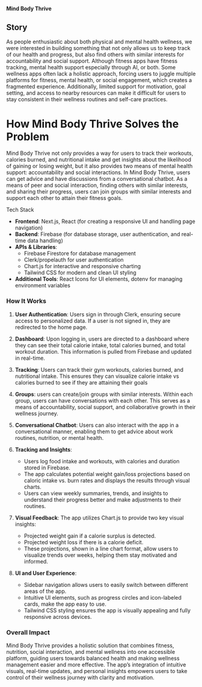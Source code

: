 #### Mind Body Thrive

## Story
As people enthusiastic about both physical and mental health wellness, we were interested in building something that not only allows us to keep track of our health and progress, but also find others with similar interests for accountability and social support. Although  fitness apps have fitness tracking, mental health support especially through AI, or both. Some wellness apps often lack a holistic approach, forcing users to juggle multiple platforms for fitness, mental health, or social engagement, which creates a fragmented experience. Additionally, limited support for motivation, goal setting, and access to nearby resources can make it difficult for users to stay consistent in their wellness routines and self-care practices.

# How Mind Body Thrive Solves the Problem
Mind Body Thrive not only provides a way for users to track their workouts, calories burned, and nutritional intake and get insights about the likelihood of gaining or losing weight, but it also provides two means of mental health support: accountability and social interactions. In Mind Body Thrive, users can get advice and have discussions from a conversational chatbot. As a means of peer and social interaction, finding others with similar interests, and sharing their progress, users can join groups with similar interests and support each other to attain their fitness goals.

Tech Stack

- **Frontend**: Next.js, React (for creating a responsive UI and handling page navigation)
- **Backend**: Firebase (for database storage, user authentication, and real-time data handling)
- **APIs & Libraries**:
  - Firebase Firestore for database management
  - Clerk/propelauth for user authentication
  - Chart.js for interactive and responsive charting
  - Tailwind CSS for modern and clean UI styling
- **Additional Tools**: React Icons for UI elements, dotenv for managing environment variables

### How It Works

1. **User Authentication**: Users sign in through Clerk, ensuring secure access to personalized data. If a user is not signed in, they are redirected to the home page.

2. **Dashboard**: Upon logging in, users are directed to a dashboard where they can see their total calorie intake, total calories burned, and total workout duration. This information is pulled from Firebase and updated in real-time.
3. **Tracking**: Users can track their gym workouts, calories burned, and nutritional intake. This ensures they can visualize calorie intake vs calories burned to see if they are attaining their goals
4. **Groups**: users can create/join groups with similar interests. Within each group, users can have conversations with each other. This serves as a means of accountability, social support, and collaborative growth in their wellness journey.
5. **Conversational Chatbot**: Users can also interact with the app in a conversational manner, enabling them to get advice about work routines, nutrition, or mental health.

6. **Tracking and Insights**:
   - Users log food intake and workouts, with calories and duration stored in Firebase.
   - The app calculates potential weight gain/loss projections based on caloric intake vs. burn rates and displays the results through visual charts.
   - Users can view weekly summaries, trends, and insights to understand their progress better and make adjustments to their routines.

7. **Visual Feedback**: The app utilizes Chart.js to provide two key visual insights:
   - Projected weight gain if a calorie surplus is detected.
   - Projected weight loss if there is a calorie deficit.
   - These projections, shown in a line chart format, allow users to visualize trends over weeks, helping them stay motivated and informed.

8. **UI and User Experience**: 
   - Sidebar navigation allows users to easily switch between different areas of the app.
   - Intuitive UI elements, such as progress circles and icon-labeled cards, make the app easy to use.
   - Tailwind CSS styling ensures the app is visually appealing and fully responsive across devices.

### Overall Impact

Mind Body Thrive provides a holistic solution that combines fitness, nutrition, social interaction, and mental wellness into one accessible platform, guiding users towards balanced health and making wellness management easier and more effective. The app’s integration of intuitive visuals, real-time updates, and personal insights empowers users to take control of their wellness journey with clarity and motivation.

